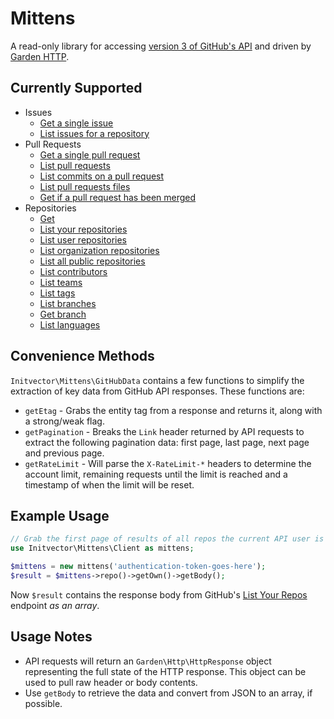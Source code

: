 # Mittens
A read-only library for accessing [version 3 of GitHub's API](https://developer.github.com/v3/) and driven by [Garden HTTP](https://github.com/vanilla/garden-http).

## Currently Supported
* Issues
  * [Get a single issue](https://developer.github.com/v3/issues/#get-a-single-issue)
  * [List issues for a repository](https://developer.github.com/v3/issues/#list-issues-for-a-repository)
* Pull Requests
  * [Get a single pull request](https://developer.github.com/v3/pulls/#get-a-single-pull-request)
  * [List pull requests](https://developer.github.com/v3/pulls/#list-pull-requests)
  * [List commits on a pull request](https://developer.github.com/v3/pulls/#list-commits-on-a-pull-request)
  * [List pull requests files](https://developer.github.com/v3/pulls/#list-pull-requests-files)
  * [Get if a pull request has been merged](https://developer.github.com/v3/pulls/#get-if-a-pull-request-has-been-merged)
* Repositories
  * [Get](https://developer.github.com/v3/repos/#get)
  * [List your repositories](https://developer.github.com/v3/repos/#list-your-repositories)
  * [List user repositories](https://developer.github.com/v3/repos/#list-user-repositories)
  * [List organization repositories](https://developer.github.com/v3/repos/#list-organization-repositories)
  * [List all public repositories](https://developer.github.com/v3/repos/#list-all-public-repositories)
  * [List contributors](https://developer.github.com/v3/repos/#list-contributors)
  * [List teams](https://developer.github.com/v3/repos/#list-teams)
  * [List tags](https://developer.github.com/v3/repos/#list-tags)
  * [List branches](https://developer.github.com/v3/repos/#list-branches)
  * [Get branch](https://developer.github.com/v3/repos/#get-branch)
  * [List languages](https://developer.github.com/v3/repos/#list-languages)

## Convenience Methods
`Initvector\Mittens\GitHubData` contains a few functions to simplify the extraction of key data from GitHub API responses.  These functions are:

* `getEtag` - Grabs the entity tag from a response and returns it, along with a strong/weak flag.
* `getPagination` - Breaks the `Link` header returned by API requests to extract the following pagination data: first page, last page, next page and previous page.
* `getRateLimit` - Will parse the `X-RateLimit-*` headers to determine the account limit, remaining requests until the limit is reached and a timestamp of when the limit will be reset.

## Example Usage
```php
// Grab the first page of results of all repos the current API user is associated with
use Initvector\Mittens\Client as mittens;

$mittens = new mittens('authentication-token-goes-here');
$result = $mittens->repo()->getOwn()->getBody();
```

Now `$result` contains the response body from GitHub's [List Your Repos](https://developer.github.com/v3/repos/#list-your-repositories) endpoint _as an array_.

## Usage Notes
* API requests will return an `Garden\Http\HttpResponse` object representing the full state of the HTTP response.  This object can be used to pull raw header or body contents.
* Use `getBody` to retrieve the data and convert from JSON to an array, if possible.
